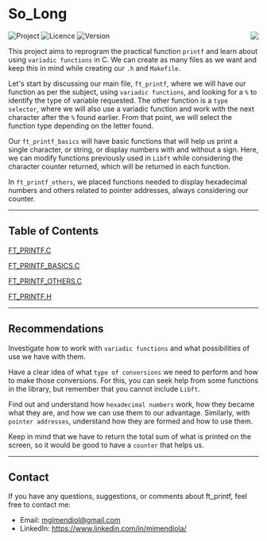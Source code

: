 # So_Long

<div>

  ![Project](https://img.shields.io/badge/Project-So_Long-blue)
  ![Licence](https://img.shields.io/badge/Licence-MIT-orange)
  ![Version](https://img.shields.io/badge/Version-1.0-green)
  <a href="https://github.com/MiMendiola/Ft_printf/tree/main/Documentation/README.es.md" >
    <img src="https://img.shields.io/badge/Cambiar_Idioma-Español-purple" align="right">
  </a>

</div>

This project aims to reprogram the practical function `printf` and learn about using `variadic functions` in C. We can create as many files as we want and keep this in mind while creating our `.h` and `Makefile`.

Let's start by discussing our main file, `ft_printf`, where we will have our function as per the subject, using `variadic functions`, and looking for a `%` to identify the type of variable requested. The other function is a `type selector`, where we will also use a variadic function and work with the next character after the `%` found earlier. From that point, we will select the function type depending on the letter found.

Our `ft_printf_basics` will have basic functions that will help us print a single character, or string, or display numbers with and without a sign. Here, we can modify functions previously used in `Libft` while considering the character counter returned, which will be returned in each function.

In `ft_printf_others`, we placed functions needed to display hexadecimal numbers and others related to pointer addresses, always considering our counter.

---

## Table of Contents

[FT_PRINTF.C](./ft_printf.c)

[FT_PRINTF_BASICS.C](./ft_printf_basics.c)

[FT_PRINTF_OTHERS.C](./ft_printf_others.c)

[FT_PRINTF.H](./ft_printf.h)

---

## Recommendations

Investigate how to work with `variadic functions` and what possibilities of use we have with them.

Have a clear idea of what `type of conversions` we need to perform and how to make those conversions. For this, you can seek help from some functions in the library, but remember that you cannot include `Libft`.

Find out and understand how `hexadecimal numbers` work, how they became what they are, and how we can use them to our advantage. Similarly, with `pointer addresses`, understand how they are formed and how to use them.

Keep in mind that we have to return the total sum of what is printed on the screen, so it would be good to have a `counter` that helps us.

---

## Contact

If you have any questions, suggestions, or comments about ft_printf, feel free to contact me:

- Email: <a href="mailto:mglmendiol@gmail.com" style="text-decoration: none; color:#fff">mglmendiol@gmail.com</a>
- LinkedIn: <a href="https://www.linkedin.com/in/mimendiola/" style="text-decoration: none; color:#fff;">https://www.linkedin.com/in/mimendiola/</a>

